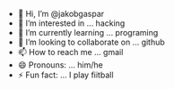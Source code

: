 - 👋 Hi, I’m @jakobgaspar
- 👀 I’m interested in ... hacking
- 🌱 I’m currently learning ...  programing
- 💞️ I’m looking to collaborate on ... github
- 📫 How to reach me ... gmail
- 😄 Pronouns: ... him/he
- ⚡ Fun fact: ... I play fiitball

<!---
jakobgaspar/jakobgaspar is a ✨ special ✨ repository because its `README.md` (this file) appears on your GitHub profile.
You can click the Preview link to take a look at your changes.
--->
